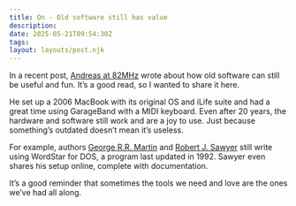 ```yaml
---
title: On - Old software still has value
description:
date: 2025-05-21T09:54:30Z
tags:
layout: layouts/post.njk
---
```


In a recent post, [Andreas at 82MHz](https://82mhz.net/posts/2025/05/old-software-still-has-value/) wrote about how old software can still be useful and fun. It’s a good read, so I wanted to share it here.

He set up a 2006 MacBook with its original OS and iLife suite and had a great time using GarageBand with a MIDI keyboard. Even after 20 years, the hardware and software still work and are a joy to use. Just because something’s outdated doesn’t mean it’s useless.

For example, authors [George R.R. Martin](https://www.bbc.com/news/technology-27407502) and [Robert J. Sawyer](https://sfwriter.com/ws7.htm) still write using WordStar for DOS, a program last updated in 1992. Sawyer even shares his setup online, complete with documentation.

It’s a good reminder that sometimes the tools we need and love are the ones we’ve had all along.
